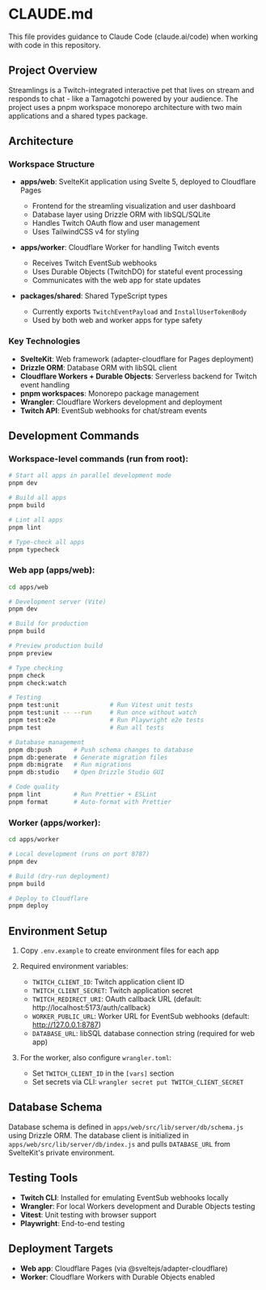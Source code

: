 # CLAUDE.md

This file provides guidance to Claude Code (claude.ai/code) when working with code in this repository.

## Project Overview

Streamlings is a Twitch-integrated interactive pet that lives on stream and responds to chat - like a Tamagotchi powered by your audience. The project uses a pnpm workspace monorepo architecture with two main applications and a shared types package.

## Architecture

### Workspace Structure

- **apps/web**: SvelteKit application using Svelte 5, deployed to Cloudflare Pages
  - Frontend for the streamling visualization and user dashboard
  - Database layer using Drizzle ORM with libSQL/SQLite
  - Handles Twitch OAuth flow and user management
  - Uses TailwindCSS v4 for styling

- **apps/worker**: Cloudflare Worker for handling Twitch events
  - Receives Twitch EventSub webhooks
  - Uses Durable Objects (TwitchDO) for stateful event processing
  - Communicates with the web app for state updates

- **packages/shared**: Shared TypeScript types
  - Currently exports `TwitchEventPayload` and `InstallUserTokenBody`
  - Used by both web and worker apps for type safety

### Key Technologies

- **SvelteKit**: Web framework (adapter-cloudflare for Pages deployment)
- **Drizzle ORM**: Database ORM with libSQL client
- **Cloudflare Workers + Durable Objects**: Serverless backend for Twitch event handling
- **pnpm workspaces**: Monorepo package management
- **Wrangler**: Cloudflare Workers development and deployment
- **Twitch API**: EventSub webhooks for chat/stream events

## Development Commands

### Workspace-level commands (run from root):

```bash
# Start all apps in parallel development mode
pnpm dev

# Build all apps
pnpm build

# Lint all apps
pnpm lint

# Type-check all apps
pnpm typecheck
```

### Web app (apps/web):

```bash
cd apps/web

# Development server (Vite)
pnpm dev

# Build for production
pnpm build

# Preview production build
pnpm preview

# Type checking
pnpm check
pnpm check:watch

# Testing
pnpm test:unit              # Run Vitest unit tests
pnpm test:unit -- --run     # Run once without watch
pnpm test:e2e               # Run Playwright e2e tests
pnpm test                   # Run all tests

# Database management
pnpm db:push      # Push schema changes to database
pnpm db:generate  # Generate migration files
pnpm db:migrate   # Run migrations
pnpm db:studio    # Open Drizzle Studio GUI

# Code quality
pnpm lint         # Run Prettier + ESLint
pnpm format       # Auto-format with Prettier
```

### Worker (apps/worker):

```bash
cd apps/worker

# Local development (runs on port 8787)
pnpm dev

# Build (dry-run deployment)
pnpm build

# Deploy to Cloudflare
pnpm deploy
```

## Environment Setup

1. Copy `.env.example` to create environment files for each app
2. Required environment variables:
   - `TWITCH_CLIENT_ID`: Twitch application client ID
   - `TWITCH_CLIENT_SECRET`: Twitch application secret
   - `TWITCH_REDIRECT_URI`: OAuth callback URL (default: http://localhost:5173/auth/callback)
   - `WORKER_PUBLIC_URL`: Worker URL for EventSub webhooks (default: http://127.0.0.1:8787)
   - `DATABASE_URL`: libSQL database connection string (required for web app)

3. For the worker, also configure `wrangler.toml`:
   - Set `TWITCH_CLIENT_ID` in the `[vars]` section
   - Set secrets via CLI: `wrangler secret put TWITCH_CLIENT_SECRET`

## Database Schema

Database schema is defined in `apps/web/src/lib/server/db/schema.js` using Drizzle ORM. The database client is initialized in `apps/web/src/lib/server/db/index.js` and pulls `DATABASE_URL` from SvelteKit's private environment.

## Testing Tools

- **Twitch CLI**: Installed for emulating EventSub webhooks locally
- **Wrangler**: For local Workers development and Durable Objects testing
- **Vitest**: Unit testing with browser support
- **Playwright**: End-to-end testing

## Deployment Targets

- **Web app**: Cloudflare Pages (via @sveltejs/adapter-cloudflare)
- **Worker**: Cloudflare Workers with Durable Objects enabled
